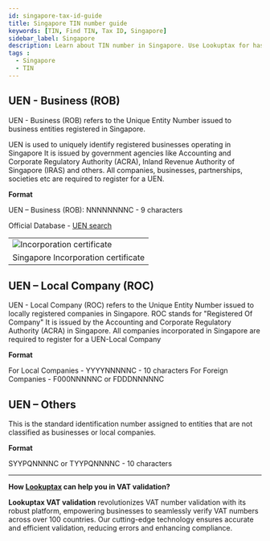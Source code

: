 ```yaml
---
id: singapore-tax-id-guide
title: Singapore TIN number guide
keywords: [TIN, Find TIN, Tax ID, Singapore]
sidebar_label: Singapore
description: Learn about TIN number in Singapore. Use Lookuptax for hassle-free tax id validation in Singapore and other 100+ countries
tags : 
  - Singapore
  - TIN
---
```


## UEN - Business (ROB)

UEN - Business (ROB) refers to the Unique Entity Number issued to business entities registered in Singapore.

UEN is used to uniquely identify registered businesses operating in Singapore It is issued by government agencies like Accounting and Corporate Regulatory Authority (ACRA), Inland Revenue Authority of Singapore (IRAS) and others. All companies, businesses, partnerships, societies etc are required to register for a UEN. 


**Format**

UEN – Business (ROB): NNNNNNNNC - 9 characters

Official Database - [UEN search](https://www.uen.gov.sg/ueninternet/faces/pages/uenSrch.jspx)

<table align="center" border="0px" border-color="#dedede"><tr><td>
  <img src="/docs/img/taxid/singapore-regsitration-certificate.PNG" alt="Incorporation certificate" title="Incorporation certificate"/>
  </td></tr>
  <tr><td align="center">Singapore Incorporation certificate</td></tr>
</table>


## UEN – Local Company (ROC)

UEN - Local Company (ROC) refers to the Unique Entity Number issued to locally registered companies in Singapore. ROC stands for "Registered Of Company"
It is issued by the Accounting and Corporate Regulatory Authority (ACRA) in Singapore. All companies incorporated in Singapore are required to register for a UEN-Local Company


**Format** 

For Local Companies - YYYYNNNNNC - 10 characters
For Foreign Companies - F000NNNNNC or FDDDNNNNNC 

## UEN – Others
This is the standard identification number assigned to entities that are not classified as businesses or local companies.

**Format** 

SYYPQNNNNC or TYYPQNNNNC - 10 characters

----
**How [Lookuptax](https://lookuptax.com/) can help you in VAT validation?**

**Lookuptax VAT validation** revolutionizes VAT number validation with its robust platform, empowering businesses to seamlessly verify VAT numbers across over 100 countries. Our cutting-edge technology ensures accurate and efficient validation, reducing errors and enhancing compliance.
